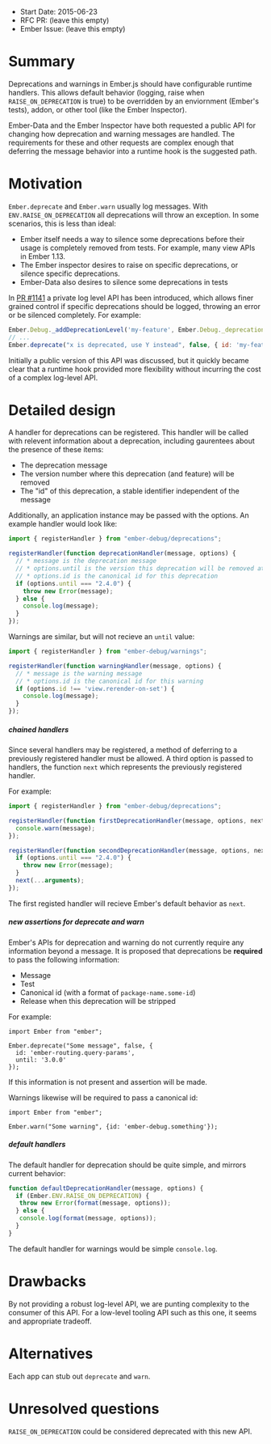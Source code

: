 - Start Date: 2015-06-23
- RFC PR: (leave this empty)
- Ember Issue: (leave this empty)

# Summary

Deprecations and warnings in Ember.js should have configurable runtime handlers.
This allows default behavior (logging, raise when `RAISE_ON_DEPRECATION` is true)
to be overridden by an enviornment (Ember's tests), addon, or other tool
(like the Ember Inspector).

Ember-Data and the Ember Inspector have both requested a public
API for changing how deprecation and warning messages are handled. The requirements
for these and other requests are complex enough that deferring the message
behavior into a runtime hook is the suggested path.

# Motivation

`Ember.deprecate` and `Ember.warn` usually log messages. With `ENV.RAISE_ON_DEPRECATION`
all deprecations will throw an exception. In some scenarios, this
is less than ideal:

* Ember itself needs a way to silence some deprecations before their usage
  is completely removed from tests. For example, many view APIs in Ember 1.13.
* The Ember inspector desires to raise on specific deprecations, or silence
  specific deprecations.
* Ember-Data also desires to silence some deprecations in tests

In [PR #1141](https://github.com/emberjs/ember.js/pull/11419)
a private log level API has been introduced, which allows finer grained control
if specific deprecations should be logged, throwing an error or be silenced
completely. For example:

```js
Ember.Debug._addDeprecationLevel('my-feature', Ember.Debug._deprecationLevels.LOG);
// ...
Ember.deprecate("x is deprecated, use Y instead", false, { id: 'my-feature' });
```

Initially a public version of this API was discussed, but it quickly became
clear that a runtime hook provided more flexibility without incurring the
cost of a complex log-level API.

# Detailed design

A handler for deprecations can be registered. This handler will be called
with relevent information about a deprecation, including gaurentees about
the presence of these items:

* The deprecation message
* The version number where this deprecation (and feature) will be removed
* The "id" of this deprecation, a stable identifier independent of the message

Additionally, an application instance may be passed with the options. An example
handler would look like:

```js
import { registerHandler } from "ember-debug/deprecations";

registerHandler(function deprecationHandler(message, options) {
  // * message is the deprecation message
  // * options.until is the version this deprecation will be removed at
  // * options.id is the canonical id for this deprecation
  if (options.until === "2.4.0") {
    throw new Error(message);
  } else {
    console.log(message);
  }
});
```

Warnings are similar, but will not recieve an `until` value:

```js
import { registerHandler } from "ember-debug/warnings";

registerHandler(function warningHandler(message, options) {
  // * message is the warning message
  // * options.id is the canonical id for this warning
  if (options.id !== 'view.rerender-on-set') {
    console.log(message);
  }
});
```

##### chained handlers

Since several handlers may be registered, a method of deferring to a previously
registered handler must be allowed. A third option is passed to handlers, the
function `next` which represents the previously registered handler.

For example:

```js
import { registerHandler } from "ember-debug/deprecations";

registerHandler(function firstDeprecationHandler(message, options, next) {
  console.warn(message);
});

registerHandler(function secondDeprecationHandler(message, options, next) {
  if (options.until === "2.4.0") {
    throw new Error(message);
  }
  next(...arguments);
});
```

The first registed handler will recieve Ember's default behavior as `next`.

##### new assertions for deprecate and warn

Ember's APIs for deprecation and warning do not currently require any information
beyond a message. It is proposed that deprecations be **required** to pass
the following information:

* Message
* Test
* Canonical id (with a format of `package-name.some-id`)
* Release when this deprecation will be stripped

For example:

```
import Ember from "ember";

Ember.deprecate("Some message", false, {
  id: 'ember-routing.query-params',
  until: '3.0.0'
});
```

If this information is not present and assertion will be made.

Warnings likewise will be required to pass a canonical id:

```
import Ember from "ember";

Ember.warn("Some warning", {id: 'ember-debug.something'});
```

##### default handlers

The default handler for deprecation should be quite simple, and mirrors current
behavior:

```js
function defaultDeprecationHandler(message, options) {
  if (Ember.ENV.RAISE_ON_DEPRECATION) {
   throw new Error(format(message, options));
  } else {
   console.log(format(message, options));
  }
}
```

The default handler for warnings would be simple `console.log`.

# Drawbacks

By not providing a robust log-level API, we are punting complexity to the
consumer of this API. For a low-level tooling API such as this one, it seems
and appropriate tradeoff.

# Alternatives

Each app can stub out `deprecate` and `warn`.

# Unresolved questions

`RAISE_ON_DEPRECATION` could be considered deprecated with this new API.
